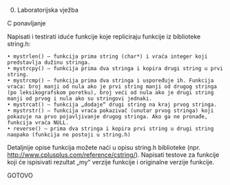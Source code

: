0. Laboratorijska vježba

C ponavljanje

Napisati i testirati iduće funkcije koje repliciraju funkcije iz biblioteke string.h:

    • mystrlen() – funkcija prima string (char*) i vraća integer koji predstavlja dužinu stringa.
    • mystrcpy() – funkcija prima dva stringa i kopira drugi string u prvi string.
    • mystrcmp() – funkcija prima dva stringa i uspoređuje ih. Funkcija vraća: broj manji od nula ako je prvi string manji od drugog stringa (po leksikografskom poretku), broj veći od nula ako je drugi string manji od prvog i nula ako su stringovi jednaki.
    • mystrcat() – funkcija „dodaje“ drugi string na kraj prvog stringa.
    • mystrstr() – funkcija vraća pokazivač (unutar prvog stringa) koji pokazuje na prvo pojavljivanje drugog stringa. Ako ga ne pronađe, funkcija vraća NULL.
    • reverse() – prima dva stringa i kopira prvi string u drugi string naopako (funkcija ne postoji u string.h)
Detaljnije opise funkcija možete naći u opisu string.h biblioteke (npr. http://www.cplusplus.com/reference/cstring/). Napisati testove za funkcije koji će ispisivati rezultat „my“ verzije funkcije i originalne verzije funkcije.

GOTOVO
